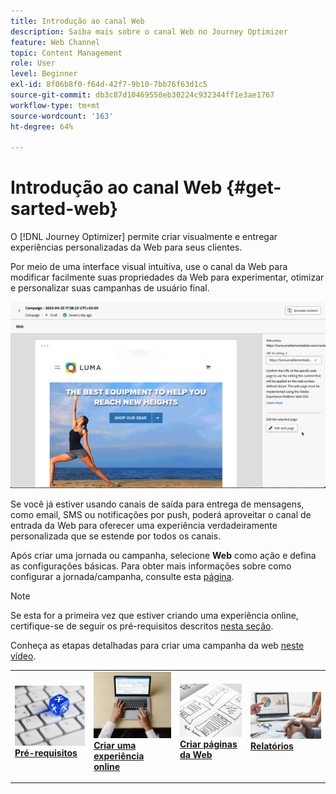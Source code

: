 ```yaml
---
title: Introdução ao canal Web
description: Saiba mais sobre o canal Web no Journey Optimizer
feature: Web Channel
topic: Content Management
role: User
level: Beginner
exl-id: 8f06b8f0-f64d-42f7-9b10-7bb76f63d1c5
source-git-commit: db3c87d10469550eb30224c932344ff1e3ae1767
workflow-type: tm+mt
source-wordcount: '163'
ht-degree: 64%

---
```


# Introdução ao canal Web {#get-sarted-web}

O [!DNL Journey Optimizer] permite criar visualmente e entregar experiências personalizadas da Web para seus clientes.

Por meio de uma interface visual intuitiva, use o canal da Web para modificar facilmente suas propriedades da Web para experimentar, otimizar e personalizar suas campanhas de usuário final.

![](../rn/assets/do-not-localize/web-authoring.gif)

Se você já estiver usando canais de saída para entrega de mensagens, como email, SMS ou notificações por push, poderá aproveitar o canal de entrada da Web para oferecer uma experiência verdadeiramente personalizada que se estende por todos os canais.

Após criar uma jornada ou campanha, selecione **Web** como ação e defina as configurações básicas. Para obter mais informações sobre como configurar a jornada/campanha, consulte esta [página](create-web.md#create-web-experience).

>[!NOTE]
>
>Se esta for a primeira vez que estiver criando uma experiência online, certifique-se de seguir os pré-requisitos descritos [nesta seção](web-prerequisites.md).

Conheça as etapas detalhadas para criar uma campanha da web [neste vídeo](create-web.md#video).

<table style="table-layout:fixed"><tr style="border: 0;">
<td>
<a href="web-prerequisites.md">
<img alt="Cliente potencial" src="../assets/do-not-localize/web-prerequisites.jpg">
</a>
<div><a href="web-prerequisites.md"><strong>Pré-requisitos</strong>
</div>
<p>
</td>
<td>
<a href="create-web.md">
<img alt="Pouco frequentes" src="../assets/do-not-localize/web-create.jpg">
</a>
<div>
<a href="create-web.md"><strong>Criar uma experiência online</strong></a>
</div>
<p></td>
<td>
<a href="web-visual-editor.md">
<img alt="Validação" src="../assets/do-not-localize/web-design.jpg">
</a>
<div>
<a href="web-visual-editor.md"><strong>Criar páginas da Web</strong></a>
</div>
<p>
</td>
<td>
<a href="monitor-web-experiences.md">
<img alt="Validação" src="../assets/do-not-localize/web-reporting.jpg">
</a>
<div>
<a href="monitor-web-experiences.md"><strong>Relatórios</strong></a>
</div>
<p>
</td>
</tr></table>


